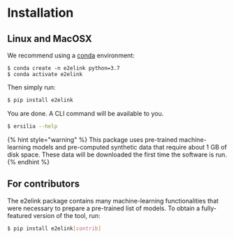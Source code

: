 # Installation

## Linux and MacOSX

We recommend using a [conda](https://docs.conda.io/en/latest/miniconda.html) environment:

```
$ conda create -n e2elink python=3.7
$ conda activate e2elink
```

Then simply run:

```bash
$ pip install e2elink
```

You are done. A CLI command will be available to you.

```bash
$ ersilia --help
```

{% hint style="warning" %}
This package uses pre-trained machine-learning models and pre-computed synthetic data that require about 1 GB of disk space. These data will be downloaded the first time the software is run.
{% endhint %}

## For contributors

The e2elink package contains many machine-learning functionalities that were necessary to prepare a pre-trained list of models. To obtain a fully-featured version of the tool, run:

```bash
$ pip install e2elink[contrib]
```

